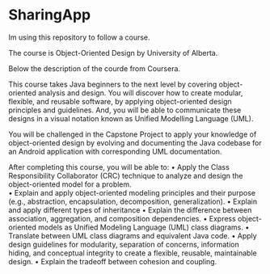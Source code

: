 # SharingApp

Im using this repository to follow a course.

The course is Object-Oriented Design by University of Alberta.

Below the description of the courde from Coursera.

This course takes Java beginners to the next level by covering object-oriented analysis and design. You will discover how to create modular, flexible, and reusable software, by applying object-oriented design principles and guidelines. And, you will be able to communicate these designs in a visual notation known as Unified Modelling Language (UML).

You will be challenged in the Capstone Project to apply your knowledge of object-oriented design by evolving and documenting the Java codebase for an Android application with corresponding UML documentation.

After completing this course, you will be able to: 
• Apply the Class Responsibility Collaborator (CRC) technique to analyze and design the object-oriented model for a problem.	
• Explain and apply object-oriented modeling principles and their purpose (e.g., abstraction, encapsulation, decomposition, generalization).
• Explain and apply different types of inheritance
• Explain the difference between association, aggregation, and composition dependencies.
• Express object-oriented models as Unified Modeling Language (UML) class diagrams.
• Translate between UML class diagrams and equivalent Java code.
• Apply design guidelines for modularity, separation of concerns, information hiding, and conceptual integrity to create a flexible, reusable, maintainable design.
• Explain the tradeoff between cohesion and coupling.


